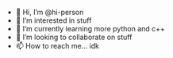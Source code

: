 - 👋 Hi, I’m @hi-person
- 👀 I’m interested in stuff
- 🌱 I’m currently learning more python and c++
- 💞️ I’m looking to collaborate on stuff
- 📫 How to reach me... idk

<!---
hi-person/hi-person is a ✨ special ✨ repository because its `README.md` (this file) appears on your GitHub profile.
You can click the Preview link to take a look at your changes.
--->
